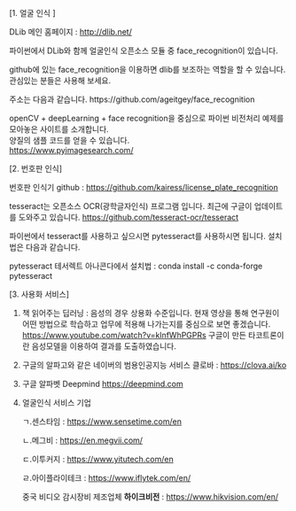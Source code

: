 [1. 얼굴 인식 ]

DLib 메인 홈페이지 : http://dlib.net/

파이썬에서 DLib와 함께 얼굴인식 오픈소스 모듈 중 face_recognition이 있습니다.
<p>
github에 있는 face_recognition을 이용하면 dlib를 보조하는 역할을 할 수 있습니다.
관심있는 분들은 사용해 보세요. 
<p>
주소는 다음과 같습니다.
https://github.com/ageitgey/face_recognition
<p>

openCV + deepLearning + face recognition을 중심으로 파이썬 비전처리 예제를 모아놓은 사이트를 소개합니다.<br>
양질의 샘플 코드를 얻을 수 있습니다.<br>
https://www.pyimagesearch.com/
<p><p>





[2. 번호판 인식]

번호판 인식기 github : https://github.com/kairess/license_plate_recognition

tesseract는 오픈소스 OCR(광학글자인식) 프로그램 입니다. 
최근에 구글이 업데이트를 도와주고 있습니다. 
https://github.com/tesseract-ocr/tesseract

파이썬에서 tesseract를 사용하고 싶으시면 pytesseract를 사용하시면 됩니다. 설치법은 다음과 같습니다.

pytesseract 테서렉트 아나콘다에서 설치법 : conda install -c conda-forge pytesseract


[3. 사용화 서비스]
1) 책 읽어주는 딥러닝 :
   음성의 경우 상용화 수준입니다. 현재 영상을 통해 연구원이 어떤 방법으로 학습하고 업무에 적용해 나가는지를 중심으로 보면 좋겠습니다.
   https://www.youtube.com/watch?v=klnfWhPGPRs
   구글이 만든 타코트론이란 음성모델을 이용하여 결과를 도출하였습니다.
2) 구글의 알파고와 같은 네이버의 범용인공지능 서비스
   클로바 : https://clova.ai/ko
3) 구글 알파벳 Deepmind
   https://deepmind.com
4) 얼굴인식 서비스 기업

   ㄱ.센스타임 : https://www.sensetime.com/en
   
   ㄴ.메그비 : https://en.megvii.com/
   
   ㄷ.이투커지 : https://www.yitutech.com/en
   
   ㄹ.아이플라이테크 : https://www.iflytek.com/en/
   
    중국 비디오 감시장비 제조업체 **하이크비전** : https://www.hikvision.com/en/

